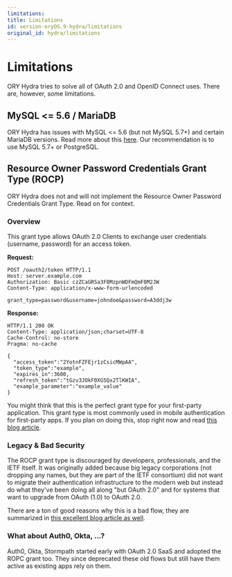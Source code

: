 ```yaml
---
limitations: 
title: Limitations
id: version-oryOS.9-hydra/limitations
original_id: hydra/limitations
---
```


# Limitations

ORY Hydra tries to solve all of OAuth 2.0 and OpenID Connect uses. There are, however, some limitations.

<!-- toc -->

## MySQL <= 5.6 / MariaDB

ORY Hydra has issues with MySQL <= 5.6 (but not MySQL 5.7+) and certain MariaDB versions. Read more about this [here](https://github.com/ory/hydra/issues/377).
Our recommendation is to use MySQL 5.7+ or PostgreSQL.

## Resource Owner Password Credentials Grant Type (ROCP)

ORY Hydra does not and will not implement the Resource Owner Password Credentials Grant Type. Read on for context.

### Overview

This grant type allows OAuth 2.0 Clients to exchange user credentials (username, password) for an access token.

**Request:**

```
POST /oauth2/token HTTP/1.1
Host: server.example.com
Authorization: Basic czZCaGRSa3F0MzpnWDFmQmF0M2JW
Content-Type: application/x-www-form-urlencoded

grant_type=password&username=johndoe&password=A3ddj3w
```

**Response:**

```
HTTP/1.1 200 OK
Content-Type: application/json;charset=UTF-8
Cache-Control: no-store
Pragma: no-cache

{
  "access_token":"2YotnFZFEjr1zCsicMWpAA",
  "token_type":"example",
  "expires_in":3600,
  "refresh_token":"tGzv3JOkF0XG5Qx2TlKWIA",
  "example_parameter":"example_value"
}
```

You might think that this is the perfect grant type for your first-party application. This grant type is most commonly
used in mobile authentication for first-party apps. If you plan on doing this, stop right now and read
[this blog article](https://www.ory.sh/oauth2-for-mobile-app-spa-browser).

### Legacy & Bad Security

The ROCP grant type is discouraged by developers, professionals, and the IETF itself. It was originally added because
big legacy corporations (not dropping any names, but they are part of the IETF consortium) did not want to migrate their authentication
infrastructure to the modern web but instead do what they've been doing all along "but OAuth 2.0" and for systems that
want to upgrade from OAuth (1.0) to OAuth 2.0.

There are a ton of good reasons why this is a bad flow, they are summarized in
[this excellent blog article as well](https://www.scottbrady91.com/OAuth/Why-the-Resource-Owner-Password-Credentials-Grant-Type-is-not-Authentication-nor-Suitable-for-Modern-Applications).

### What about Auth0, Okta, ...?

Auth0, Okta, Stormpath started early with OAuth 2.0 SaaS and adopted the ROPC grant too. They since deprecated these
old flows but still have them active as existing apps rely on them.
